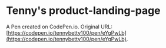 # Tenny's product-landing-page

A Pen created on CodePen.io. Original URL: [https://codepen.io/tennybetty100/pen/eYgPwLb](https://codepen.io/tennybetty100/pen/eYgPwLb).



